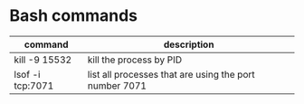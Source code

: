 # Bash commands

command | description
-- | --
kill -9 15532 | kill the process by PID
lsof -i tcp:7071 | list all processes that are using the port number 7071
